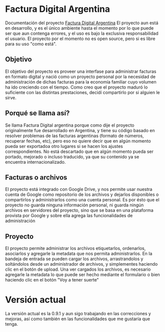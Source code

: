# Factura Digital Argentina
Documentación del proyecto [Factura Digital Argentina](https://dev.facturadigital.ar)
El proyecto aun está en desarrollo, y es el único ambiente hasta el momento por lo que puede ser que aun contenga errores, y el uso es bajo la exclusiva responsabilidad el usuario. 
El proyecto por el momento no es open source, pero si es libre para su uso "como está".

## Objetivo
El objetivo del proyecto es proveer una interfase para administrar facturas en formato digital y nació como un proyecto personal por la necesidad de administración de dichas facturas para la economía familiar cuyo volumen ha ido creciendo con el tiempo. Como creo que el proyecto maduró lo suficiente con las distintas prestaciones, decidí compartirlo por si alguien le sirve.

## Porqué se llama así?
Se llama Factura Digital argentina porque como dije el proyecto originalmente fue desarrollado en Argentina, y tiene su código basado en resolver problemas de las facturas argentinas (formato de números, recuperar fechas, etc), pero eso no quiere decir que en algún momento pueda ser exportadoa otro lugares si se hacen los ajustes correspondientes. No está descartado que en algún momento pueda ser portado, mejorado o incluso traducido, ya que su contenido ya se encuentra internacionalizado.

## Facturas o archivos
El proyecto está integrado con Google Drive, y nos permite usar nuestra cuenta de Google como repositorio de los archivos y dejarlos disponibles o compartirlos y administrarlos como una cuenta personal. Es por ésto que el proyecto no guarda ninguna información personal, ni guarda ningún archivos en servidores del proyecto, sino que se basa en una plataforma provista por Google y sobre ella agrega las funcionalidades de administración

## Proyecto
El proyecto permite administrar los archivos etiquetarlos, ordenarlos, asociarlos y agregarle la metadata que nos permita administrarlos. En la bandeja de entrada se pueden cargar los archivos, arrastrandolos y soltándolos desde un administrador de archivos, y simplementes haciendo clic en el botón de upload. Una ver cargados los archivos, es necesario agregarle la metadata lo que puede ser hecho mediante el formulario o bien haciendo clic en el botón "Voy a tener suerte"

# Versión actual
La versión actual es la 0.9.1 y aun sigo trabajando en las correcciones y mejoras, así como también en las funcionalidades que me gustaría que tenga.

